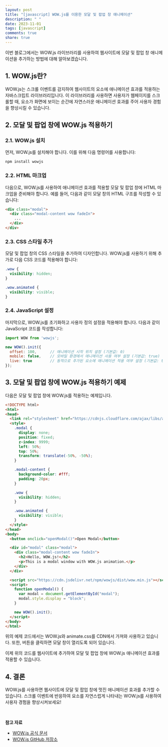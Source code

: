 ```yaml
---
layout: post
title: "[javascript] WOW.js를 이용한 모달 및 팝업 창 애니메이션"
description: " "
date: 2023-11-01
tags: [javascript]
comments: true
share: true
---
```


이번 블로그에서는 WOW.js 라이브러리를 사용하여 웹사이트에 모달 및 팝업 창 애니메이션을 추가하는 방법에 대해 알아보겠습니다.

## 1. WOW.js란?

WOW.js는 스크롤 이벤트를 감지하여 웹사이트의 요소에 애니메이션 효과를 적용하는 자바스크립트 라이브러리입니다. 이 라이브러리를 사용하면 사용자가 웹페이지를 스크롤할 때, 요소가 화면에 보이는 순간에 자연스러운 애니메이션 효과를 주어 사용자 경험을 향상시킬 수 있습니다.

## 2. 모달 및 팝업 창에 WOW.js 적용하기

### 2.1. WOW.js 설치

먼저, WOW.js를 설치해야 합니다. 이를 위해 다음 명령어를 사용합니다:

```javascript
npm install wowjs
```

### 2.2. HTML 마크업

다음으로, WOW.js를 사용하여 애니메이션 효과를 적용할 모달 및 팝업 창에 HTML 마크업을 준비해야 합니다. 예를 들어, 다음과 같이 모달 창의 HTML 구조를 작성할 수 있습니다:

```html
<div class="modal">
  <div class="modal-content wow fadeIn">
    ...
  </div>
</div>
```

### 2.3. CSS 스타일 추가

모달 및 팝업 창의 CSS 스타일을 추가하여 디자인합니다. WOW.js를 사용하기 위해 추가로 다음 CSS 코드를 적용해야 합니다:

```css
.wow {
  visibility: hidden;
}

.wow.animated {
  visibility: visible;
}
```

### 2.4. JavaScript 설정

마지막으로, WOW.js를 초기화하고 사용자 정의 설정을 적용해야 합니다. 다음과 같이 JavaScript 코드를 작성합니다:

```javascript
import WOW from 'wowjs';

new WOW().init({
  offset: 100,      // 애니메이션 시작 위치 설정 (기본값: 0)
  mobile: false,    // 모바일 환경에서 애니메이션 사용 여부 설정 (기본값: true)
  live: true        // 동적으로 추가된 요소에 애니메이션 적용 여부 설정 (기본값: true)
});
```

## 3. 모달 및 팝업 창에 WOW.js 적용하기 예제

다음은 모달 및 팝업 창에 WOW.js를 적용하는 예제입니다.

```html
<!DOCTYPE html>
<html>
<head>
  <link rel="stylesheet" href="https://cdnjs.cloudflare.com/ajax/libs/animate.css/4.1.1/animate.min.css">
  <style>
    .modal {
      display: none;
      position: fixed;
      z-index: 9999;
      left: 50%;
      top: 50%;
      transform: translate(-50%, -50%);
    }

    .modal-content {
      background-color: #fff;
      padding: 20px;
    }

    .wow {
      visibility: hidden;
    }

    .wow.animated {
      visibility: visible;
    }
  </style>
</head>
<body>
  <button onclick="openModal()">Open Modal</button>

  <div id="modal" class="modal">
    <div class="modal-content wow fadeIn">
      <h2>Hello, WOW.js!</h2>
      <p>This is a modal window with WOW.js animation.</p>
    </div>
  </div>

  <script src="https://cdn.jsdelivr.net/npm/wowjs/dist/wow.min.js"></script>
  <script>
    function openModal() {
      var modal = document.getElementById("modal");
      modal.style.display = "block";
    }

    new WOW().init();
  </script>
</body>
</html>
```

위의 예제 코드에서는 WOW.js와 animate.css를 CDN에서 가져와 사용하고 있습니다. 또한, 버튼을 클릭하면 모달 창이 열리도록 되어 있습니다.

이제 위의 코드를 웹사이트에 추가하여 모달 및 팝업 창에 WOW.js 애니메이션 효과를 적용할 수 있습니다.

## 4. 결론

WOW.js를 사용하면 웹사이트에 모달 및 팝업 창에 멋진 애니메이션 효과를 추가할 수 있습니다. 스크롤 이벤트에 반응하여 요소를 자연스럽게 나타내는 WOW.js를 사용하여 사용자 경험을 향상시켜보세요!

<br>

**참고 자료**

- [WOW.js 공식 문서](https://wowjs.uk/)
- [WOW.js GitHub 저장소](https://github.com/graingert/wow)